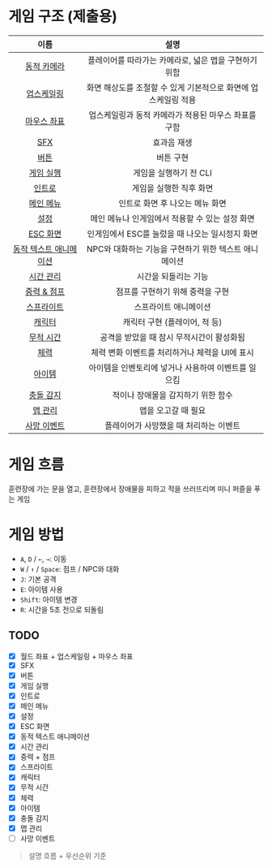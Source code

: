# 게임 구조 (제출용)
|이름|설명|
|:---:|:---:|
|[동적 카메라](./dynamic_camera.md)|플레이어를 따라가는 카메라로, 넓은 맵을 구현하기 위함|
|[업스케일링](./upscailing.md)|화면 해상도를 조절할 수 있게 기본적으로 화면에 업스케일링 적용|
|[마우스 좌표](./mouse_position.md)|업스케일링과 동적 카메라가 적용된 마우스 좌표를 구함|
|[SFX](./sfx.md)|효과음 재생|
|[버튼](./button.md)|버튼 구현|
|[게임 실행](./main.md)|게임을 실행하기 전 CLI|
|[인트로](./intro.md)|게임을 실행한 직후 화면|
|[메인 메뉴](./menu.md)|인트로 화면 후 나오는 메뉴 화면|
|[설정](./settings.md)|메인 메뉴나 인게임에서 적용할 수 있는 설정 화면|
|[ESC 화면](./pause_menu.md)|인게임에서 ESC를 눌렀을 때 나오는 일시정지 화면|
|[동적 텍스트 애니메이션](./dynamic_text_animation.md)|NPC와 대화하는 기능을 구현하기 위한 텍스트 애니메이션|
|[시간 관리](./time.md)|시간을 되돌리는 기능|
|[중력 & 점프](./gravity_and_jump.md)|점프를 구현하기 위해 중력을 구현|
|[스프라이트](./sprite.md)|스프라이트 애니메이션|
|[캐릭터](./characters.md)|캐릭터 구현 (플레이어, 적 등)|
|[무적 시간](./grace_period.md)|공격을 받았을 때 잠시 무적시간이 활성화됨|
|[체력](./hp_bar.md)|체력 변화 이벤트를 처리하거나 체력을 UI에 표시|
|[아이템](./item.md)|아이템을 인벤토리에 넣거나 사용하여 이벤트를 일으킴|
|[충돌 감지](./bound.md)|적이나 장애물을 감지하기 위한 함수|
|[맵 관리](./map.md)|맵을 오고갈 때 필요|
|[사망 이벤트](./dead_event.md)|플레이어가 사망했을 때 처리하는 이벤트|

# 게임 흐름
훈련장에 가는 문을 열고, 훈련장에서 장애물을 피하고 적을 쓰러뜨리며 미니 퍼즐을 푸는 게임

# 게임 방법
- `A`, `D` / `←`, `→`: 이동
- `W` / `↑` / `Space`: 점프 / NPC와 대화
- `J`: 기본 공격
- `E`: 아이템 사용
- `Shift`: 아이템 변경
- `R`: 시간을 5초 전으로 되돌림

## TODO
- [x] 월드 좌표 + 업스케일링 + 마우스 좌표
- [x] SFX
- [x] 버튼
- [x] 게임 실행
- [x] 인트로
- [x] 메인 메뉴
- [x] 설정
- [x] ESC 화면
- [x] 동적 텍스트 애니메이션
- [x] 시간 관리
- [x] 중력 + 점프
- [x] 스프라이트
- [x] 캐릭터
- [x] 무적 시간
- [x] 체력
- [x] 아이템
- [x] 충돌 감지
- [x] 맵 관리
- [ ] 사망 이벤트

> 설명 흐름 + 우선순위 기준